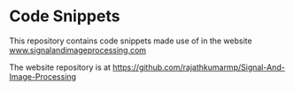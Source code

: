 # Code Snippets

This repository contains code snippets made use of in the website www.signalandimageprocessing.com

The website repository is at https://github.com/rajathkumarmp/Signal-And-Image-Processing
